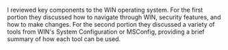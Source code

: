 I reviewed key components to the WIN operating system. For the first portion they discussed how to navigate through WIN, security features, and how to make changes. For the second portion they discussed a variety of tools from WIN's System Configuration or MSConfig, providing a brief summary of how each tool can be used. 
